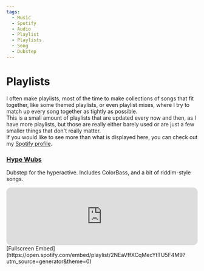 ```yaml
---
tags:
  - Music
  - Spotify
  - Audio
  - Playlist
  - Playlists
  - Song
  - Dubstep
---
```

# Playlists

I often make playlists, most of the time to make collections of songs that fit together, like some themed playlists, or even playlist mixes, where I try to match up every song together as tightly as possible.<br>
This is a small amount of playlists that are updated every now and then, as I have more playlists, but those are really either barely used or are just a few smaller things that don't really matter. <br>
If you would like to see more than what is displayed here, you can check out my [Spotify profile](https://open.spotify.com/user/nri269uwkgy22rauszevi59w2).

### [Hype Wubs](https://open.spotify.com/playlist/2NEaVffXCqMecYtTU5F4M9)
Dubstep for the hyperactive. Includes ColorBass, and a bit of riddim-style songs.

<iframe style="border-radius:12px" src="https://open.spotify.com/embed/playlist/2NEaVffXCqMecYtTU5F4M9?utm_source=generator&theme=0" width="100%" height="152" frameBorder="0" allowfullscreen="" allow="autoplay; clipboard-write; encrypted-media; fullscreen; picture-in-picture" loading="lazy"></iframe>
[Fullscreen Embed](https://open.spotify.com/embed/playlist/2NEaVffXCqMecYtTU5F4M9?utm_source=generator&theme=0)
